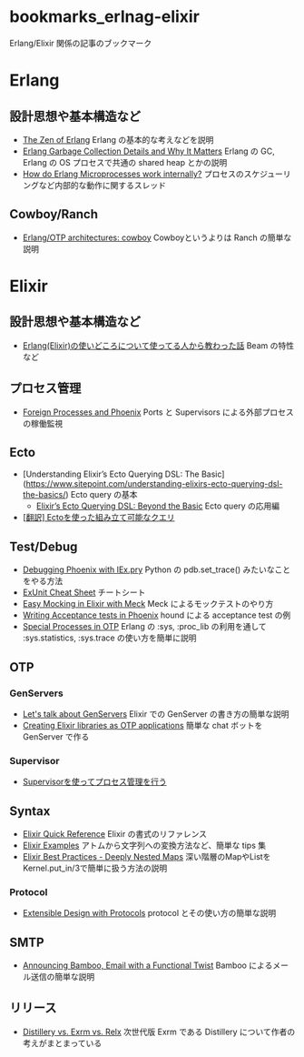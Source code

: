 # bookmarks_erlnag-elixir
Erlang/Elixir 関係の記事のブックマーク


# Erlang
## 設計思想や基本構造など
- [The Zen of Erlang](http://ferd.ca/the-zen-of-erlang.html) Erlang の基本的な考えなどを説明
- [Erlang Garbage Collection Details and Why It Matters](https://hamidreza-s.github.io/erlang%20garbage%20collection%20memory%20layout%20soft%20realtime/2015/08/24/erlang-garbage-collection-details-and-why-it-matters.html) Erlang の GC, Erlang の OS プロセスで共通の shared heap とかの説明
- [How do Erlang Microprocesses work internally?](https://www.reddit.com/r/erlang/comments/4sogzb/how_do_erlang_microprocesses_work_internally/) プロセスのスケジューリングなど内部的な動作に関するスレッド

## Cowboy/Ranch
- [Erlang/OTP architectures: cowboy](https://medium.com/@kansi/erlang-otp-architectures-cowboy-7e5e011a7c4f#.wu3l885ab) Cowboyというよりは Ranch の簡単な説明



# Elixir
## 設計思想や基本構造など
- [Erlang(Elixir)の使いどころについて使ってる人から教わった話](http://togetter.com/li/977171) Beam の特性など

## プロセス管理
- [Foreign Processes and Phoenix](https://shift.infinite.red/foreign-processes-and-phoenix-555179c24151#.tzw8s1uk1) Ports と Supervisors による外部プロセスの稼働監視

## Ecto
- [Understanding Elixir’s Ecto Querying DSL: The Basic] (https://www.sitepoint.com/understanding-elixirs-ecto-querying-dsl-the-basics/) Ecto query の基本
  - [Elixir’s Ecto Querying DSL: Beyond the Basic](https://www.sitepoint.com/elixirs-ecto-querying-dsl-beyond-the-basics/) Ecto query の応用編
- [[翻訳] Ectoを使った組み立て可能なクエリ](http://qiita.com/HirofumiTamori/items/b71ca312778e42326017)

## Test/Debug
- [Debugging Phoenix with IEx.pry](https://medium.com/@diamondgfx/debugging-phoenix-with-iex-pry-5417256e1d11#.eyjvklsn7) Python の pdb.set_trace() みたいなことをやる方法
- [ExUnit Cheat Sheet](http://blog.lucidsimple.com/2016/01/31/exunit-cheat-sheet.html?utm_campaign=elixir_radar_39&utm_medium=email&utm_source=RD+Station) チートシート
- [Easy Mocking in Elixir with Meck](http://blog.lucidsimple.com/2016/01/04/easy-mocking-in-elixir-with-meck.html) Meck によるモックテストのやり方
- [Writing Acceptance tests in Phoenix](http://blog.plataformatec.com.br/2016/01/writing-acceptance-tests-in-phoenix/?utm_campaign=elixir_radar_34&utm_medium=email&utm_source=RD+Station) hound による acceptance test の例
- [Special Processes in OTP](http://blog.carbonfive.com/2016/06/28/special-processes-in-otp/) Erlang の :sys, :proc_lib の利用を通して :sys.statistics, :sys.trace の使い方を簡単に説明


## OTP
### GenServers
- [Let's talk about GenServers](http://codingwithaxe.com/lets-talk-about-genserver-in-elixir/) Elixir での GenServer の書き方の簡単な説明
- [Creating Elixir libraries as OTP applications](https://www.amberbit.com/blog/2016/5/10/creating-elixir-libraries-as-otp-applications/) 簡単な chat ボットを GenServer で作る

### Supervisor
- [Supervisorを使ってプロセス管理を行う](http://qiita.com/ak-ymst/items/c2efcee60dd774062429)

## Syntax
- [Elixir Quick Reference](https://github.com/itsgreggreg/elixir_quick_reference) Elixir の書式のリファレンス
- [Elixir Examples](https://elixir-examples.github.io/) アトムから文字列への変換方法など、簡単な tips 集
- [Elixir Best Practices - Deeply Nested Maps](https://dockyard.com/blog/2016/02/01/elixir-best-practices-deeply-nested-maps) 深い階層のMapやListをKernel.put_in/3で簡単に扱う方法の説明


### Protocol
- [Extensible Design with Protocols](https://blog.drewolson.org/extensible-design-with-protocols/) protocol とその使い方の簡単な説明

## SMTP
- [Announcing Bamboo, Email with a Functional Twist](https://robots.thoughtbot.com/announcing-bamboo-email-with-a-functional-twist?utm_campaign=elixir_radar_46&utm_medium=email&utm_source=RD+Station) Bamboo によるメール送信の簡単な説明

## リリース
- [Distillery vs. Exrm vs. Relx](http://bitwalker.org/posts/2016-07-21-distillery-vs-exrm-vs-relx/) 次世代版 Exrm である Distillery について作者の考えがまとまっている

